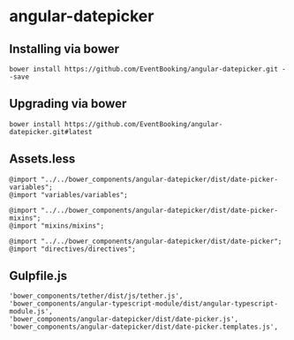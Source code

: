 # angular-datepicker

## Installing via bower
```
bower install https://github.com/EventBooking/angular-datepicker.git --save
```

## Upgrading via bower
```
bower install https://github.com/EventBooking/angular-datepicker.git#latest
```

## Assets.less

```
@import "../../bower_components/angular-datepicker/dist/date-picker-variables";
@import "variables/variables";

@import "../../bower_components/angular-datepicker/dist/date-picker-mixins";
@import "mixins/mixins";

@import "../../bower_components/angular-datepicker/dist/date-picker";
@import "directives/directives";
```

## Gulpfile.js

```
'bower_components/tether/dist/js/tether.js',
'bower_components/angular-typescript-module/dist/angular-typescript-module.js',
'bower_components/angular-datepicker/dist/date-picker.js',
'bower_components/angular-datepicker/dist/date-picker.templates.js',
```